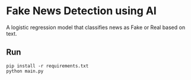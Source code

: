 # Fake News Detection using AI

A logistic regression model that classifies news as Fake or Real based on text.

## Run
```
pip install -r requirements.txt
python main.py
```